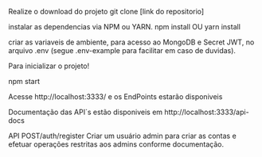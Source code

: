 Realize o download do projeto
git clone [link do repositorio]

instalar as dependencias via NPM ou YARN.
npm install OU yarn install

criar as variaveis de ambiente, para acesso ao MongoDB e Secret JWT, no arquivo .env (segue .env-example para facilitar em caso de duvidas).

Para inicializar o projeto!

npm start

Acesse http://localhost:3333/ e os EndPoints estarão disponiveis

Documentação das API`s estão disponiveis em http://localhost:3333/api-docs

API POST/auth/register Criar um usuário admin para criar as contas e efetuar operações restritas aos admins conforme documentação.